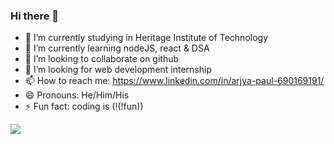 ### Hi there 👋



- 🔭 I’m currently studying in Heritage Institute of Technology
- 🌱 I’m currently learning nodeJS, react & DSA
- 👯 I’m looking to collaborate on github
- 🤔 I’m looking for web development internship
- 📫 How to reach me: https://www.linkedin.com/in/arjya-paul-690169191/
- 😄 Pronouns: He/Him/His
- ⚡ Fun fact: coding is (!(!fun))

<img src="https://github-readme-stats.vercel.app/api?username=arjyapaul&&show_icons=true&title_color=ffffff&icon_color=bb2acf&text_color=daf7dc&bg_color=0237e3" />

